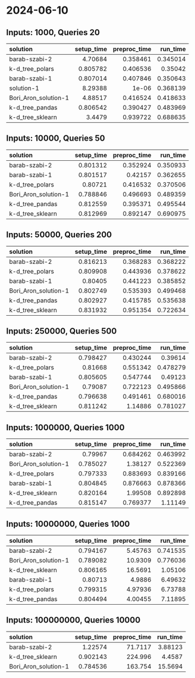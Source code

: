 # 2024-06-10

## Inputs: 1000, Queries 20

| solution             |   setup_time |   preproc_time |   run_time |
|:---------------------|-------------:|---------------:|-----------:|
| barab-szabi-2        |     4.70684  |       0.358461 |   0.345014 |
| k-d_tree_polars      |     0.805782 |       0.406536 |   0.35042  |
| barab-szabi-1        |     0.807014 |       0.407846 |   0.350643 |
| solution-1           |     8.29388  |       1e-06    |   0.368139 |
| Bori_Aron_solution-1 |     4.88517  |       0.416524 |   0.418633 |
| k-d_tree_pandas      |     0.806542 |       0.390427 |   0.483969 |
| k-d_tree_sklearn     |     3.4479   |       0.939722 |   0.688635 |

## Inputs: 10000, Queries 50

| solution             |   setup_time |   preproc_time |   run_time |
|:---------------------|-------------:|---------------:|-----------:|
| barab-szabi-2        |     0.801312 |       0.352924 |   0.350933 |
| barab-szabi-1        |     0.801517 |       0.42157  |   0.362655 |
| k-d_tree_polars      |     0.80721  |       0.416532 |   0.370506 |
| Bori_Aron_solution-1 |     0.788846 |       0.496693 |   0.489359 |
| k-d_tree_pandas      |     0.812559 |       0.395371 |   0.495544 |
| k-d_tree_sklearn     |     0.812969 |       0.892147 |   0.690975 |

## Inputs: 50000, Queries 200

| solution             |   setup_time |   preproc_time |   run_time |
|:---------------------|-------------:|---------------:|-----------:|
| barab-szabi-2        |     0.816213 |       0.368283 |   0.368222 |
| k-d_tree_polars      |     0.809908 |       0.443936 |   0.378622 |
| barab-szabi-1        |     0.80405  |       0.441223 |   0.385852 |
| Bori_Aron_solution-1 |     0.802749 |       0.535393 |   0.499468 |
| k-d_tree_pandas      |     0.802927 |       0.415785 |   0.535638 |
| k-d_tree_sklearn     |     0.831932 |       0.951354 |   0.722634 |

## Inputs: 250000, Queries 500

| solution             |   setup_time |   preproc_time |   run_time |
|:---------------------|-------------:|---------------:|-----------:|
| barab-szabi-2        |     0.798427 |       0.430244 |   0.39614  |
| k-d_tree_polars      |     0.81668  |       0.551342 |   0.478279 |
| barab-szabi-1        |     0.805605 |       0.547744 |   0.49123  |
| Bori_Aron_solution-1 |     0.79087  |       0.722123 |   0.495866 |
| k-d_tree_pandas      |     0.796638 |       0.491461 |   0.680016 |
| k-d_tree_sklearn     |     0.811242 |       1.14886  |   0.781027 |

## Inputs: 1000000, Queries 1000

| solution             |   setup_time |   preproc_time |   run_time |
|:---------------------|-------------:|---------------:|-----------:|
| barab-szabi-2        |     0.79967  |       0.684262 |   0.463992 |
| Bori_Aron_solution-1 |     0.785027 |       1.38127  |   0.522369 |
| k-d_tree_polars      |     0.797333 |       0.883693 |   0.839166 |
| barab-szabi-1        |     0.804845 |       0.876663 |   0.878366 |
| k-d_tree_sklearn     |     0.820164 |       1.99508  |   0.892898 |
| k-d_tree_pandas      |     0.815147 |       0.769377 |   1.11149  |

## Inputs: 10000000, Queries 1000

| solution             |   setup_time |   preproc_time |   run_time |
|:---------------------|-------------:|---------------:|-----------:|
| barab-szabi-2        |     0.794167 |        5.45763 |   0.741535 |
| Bori_Aron_solution-1 |     0.789082 |       10.9309  |   0.776036 |
| k-d_tree_sklearn     |     0.806165 |       16.5691  |   1.05106  |
| barab-szabi-1        |     0.80713  |        4.9886  |   6.49632  |
| k-d_tree_polars      |     0.799315 |        4.97936 |   6.73788  |
| k-d_tree_pandas      |     0.804494 |        4.00455 |   7.11895  |

## Inputs: 100000000, Queries 10000

| solution             |   setup_time |   preproc_time |   run_time |
|:---------------------|-------------:|---------------:|-----------:|
| barab-szabi-2        |     1.22574  |        71.7117 |    3.88123 |
| k-d_tree_sklearn     |     0.902143 |       224.996  |    4.4587  |
| Bori_Aron_solution-1 |     0.784536 |       163.754  |   15.5694  |